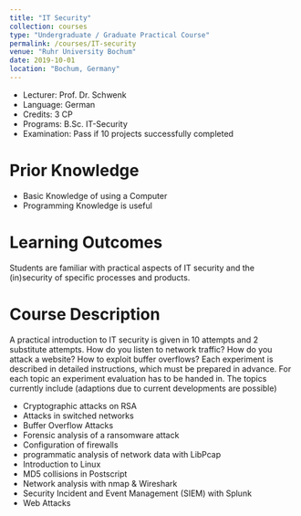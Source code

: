 ```yaml
---
title: "IT Security"
collection: courses
type: "Undergraduate / Graduate Practical Course"
permalink: /courses/IT-security
venue: "Ruhr University Bochum"
date: 2019-10-01
location: "Bochum, Germany"
---
```


* Lecturer: Prof. Dr. Schwenk
* Language: German
* Credits: 3 CP
* Programs: B.Sc. IT-Security
* Examination: Pass if 10 projects successfully completed

Prior Knowledge
=====

* Basic Knowledge of using a Computer
* Programming Knowledge is useful

Learning Outcomes
=====

Students are familiar with practical aspects of IT security and the (in)security of specific processes and products.

Course Description
======

A practical introduction to IT security is given in 10 attempts and 2 substitute attempts.
How do you listen to network traffic?
How do you attack a website?
How to exploit buffer overflows?
Each experiment is described in detailed instructions, which must be prepared in advance.
For each topic an experiment evaluation has to be handed in.
The topics currently include (adaptions due to current developments are possible)

* Cryptographic attacks on RSA
* Attacks in switched networks
* Buffer Overflow Attacks
* Forensic analysis of a ransomware attack
* Configuration of firewalls
* programmatic analysis of network data with LibPcap
* Introduction to Linux
* MD5 collisions in Postscript
* Network analysis with nmap & Wireshark
* Security Incident and Event Management (SIEM) with Splunk
* Web Attacks
